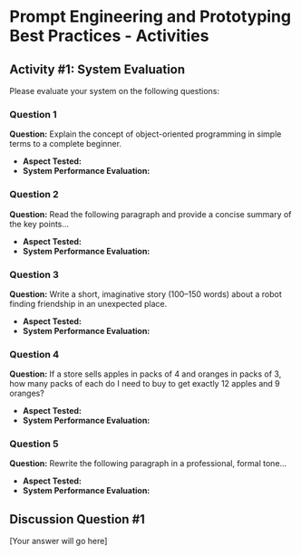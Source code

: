 # Prompt Engineering and Prototyping Best Practices - Activities

## Activity #1: System Evaluation

Please evaluate your system on the following questions:

### Question 1
**Question:** Explain the concept of object-oriented programming in simple terms to a complete beginner.
- **Aspect Tested:** 
- **System Performance Evaluation:**

### Question 2
**Question:** Read the following paragraph and provide a concise summary of the key points…
- **Aspect Tested:**
- **System Performance Evaluation:**

### Question 3
**Question:** Write a short, imaginative story (100–150 words) about a robot finding friendship in an unexpected place.
- **Aspect Tested:**
- **System Performance Evaluation:**

### Question 4
**Question:** If a store sells apples in packs of 4 and oranges in packs of 3, how many packs of each do I need to buy to get exactly 12 apples and 9 oranges?
- **Aspect Tested:**
- **System Performance Evaluation:**

### Question 5
**Question:** Rewrite the following paragraph in a professional, formal tone…
- **Aspect Tested:**
- **System Performance Evaluation:**

## Discussion Question #1
[Your answer will go here] 